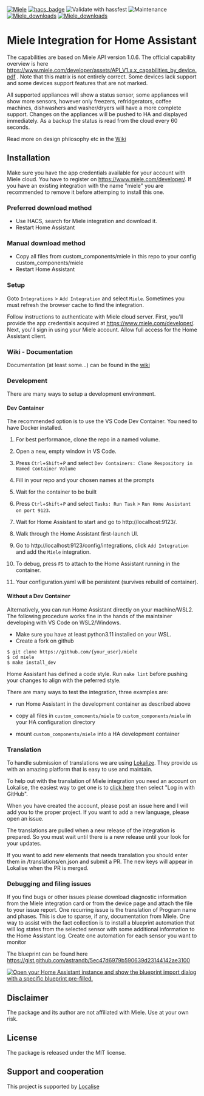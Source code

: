 [![Miele](https://img.shields.io/github/v/release/astrandb/miele)](https://github.com/astrandb/miele/releases/latest) [![hacs_badge](https://img.shields.io/badge/HACS-Default-blue.svg)](https://github.com/hacs/integration) ![Validate with hassfest](https://github.com/astrandb/miele/workflows/Validate%20with%20hassfest/badge.svg) ![Maintenance](https://img.shields.io/maintenance/yes/2023.svg) [![Miele_downloads](https://img.shields.io/github/downloads/astrandb/miele/total)](https://github.com/astrandb/miele) [![Miele_downloads](https://img.shields.io/github/downloads/astrandb/miele/latest/total)](https://github.com/astrandb/miele)

# Miele Integration for Home Assistant

The capabilities are based on Miele API version 1.0.6. The official capability overview is here https://www.miele.com/developer/assets/API_V1.x.x_capabilities_by_device.pdf . Note that this matrix is not entirely correct. Some devices lack support and some devices support features that are not marked.

All supported appliances will show a status sensor, some appliances will show more sensors, however only freezers, refridgerators, coffee machines, dishwashers and washer/dryers will have a more complete support. Changes on the appliances will be pushed to HA and displayed immediately. As a backup the status is read from the cloud every 60 seconds.

Read more on design philosophy etc in the [Wiki](https://github.com/astrandb/miele/wiki)

## Installation

Make sure you have the app credentials available for your account with Miele cloud. You have to register on https://www.miele.com/developer/.
If you have an existing integration with the name "miele" you are recommended to remove it before attemping to install this one.

### Preferred download method

- Use HACS, search for Miele integration and download it.
- Restart Home Assistant

### Manual download method

- Copy all files from custom_components/miele in this repo to your config custom_components/miele
- Restart Home Assistant

### Setup

Goto `Integrations` > `Add Integration` and select `Miele`. Sometimes you must refresh the browser cache to find the integration.

Follow instructions to authenticate with Miele cloud server. First, you'll provide the app credentials acquired at https://www.miele.com/developer/.
Next, you'll sign in using your Miele account. Allow full access for the Home Assistant client.

### Wiki - Documentation

Documentation (at least some...) can be found in the [wiki](https://github.com/astrandb/miele/wiki)

### Development

There are many ways to setup a development environment.

#### Dev Container

The recommended option is to use the VS Code Dev Container. You need to have Docker installed.

1. For best performance, clone the repo in a named volume.
1. Open a new, empty window in VS Code.
1. Press `Ctrl`+`Shift`+`P` and select `Dev Containers: Clone Respository in Named Container Volume`
1. Fill in your repo and your chosen names at the prompts
1. Wait for the container to be built

1. Press `Ctrl`+`Shift`+`P` and select `Tasks: Run Task` > `Run Home Assistant on port 9123`.
1. Wait for Home Assistant to start and go to http://localhost:9123/.
1. Walk through the Home Assistant first-launch UI.
1. Go to http://localhost:9123/config/integrations, click `Add Integration` and add the `Miele` integration.
1. To debug, press `F5` to attach to the Home Assistant running in the container.
1. Your configuration.yaml will be persistent (survives rebuild of container).

#### Without a Dev Container

Alternatively, you can run Home Assistant directly on your machine/WSL2. The following procedure works fine in the hands of the maintainer developing with VS Code on WSL2/Windows.

- Make sure you have at least python3.11 installed on your WSL.
- Create a fork on github

```
$ git clone https://github.com/{your_user}/miele
$ cd miele
$ make install_dev
```

Home Assistant has defined a code style. Run `make lint` before pushing your changes to align with the peferred style.

There are many ways to test the integration, three examples are:

- run Home Assistant in the development container as described above

- copy all files in `custom_comonents/miele` to `custom_components/miele` in your HA configuration directory
- mount `custom_components/miele` into a HA development container

### Translation
To handle submission of translations we are using [Lokalize](https://lokalise.com/login/). They provide us with an amazing platform that is easy to use and maintain.

To help out with the translation of Miele integration  you need an account on Lokalise, the easiest way to get one is to [click here](https://lokalise.com/login/)  then select "Log in with GitHub".

When you have created the account, please post an issue here and I will add you to the proper project. If you want to add a new language, please open an issue.

The translations are pulled when a new release of the integration is prepared. So you must wait until there is a new release until your look for your updates.

If you want to add new elements that needs translation you should enter them in /translations/en.json and submit a PR. The new keys will appear in Lokalise when the PR is merged.

### Debugging and filing issues

If you find bugs or other issues please download diagnostic information from the Miele integration card or from the device page and attach the file to your issue report.
One recurring issue is the translation of Program name and phases. This is due to sparse, if any, documentation from Miele. One way to assist with the fact collection is to install a blueprint automation that will log states from the selected sensor with some additional information to the Home Assistant log. Create one automation for each sensor you want to monitor

The blueprint can be found here https://gist.github.com/astrandb/5ec47d6979b590639d23144142ae3100

[![Open your Home Assistant instance and show the blueprint import dialog with a specific blueprint pre-filled.](https://my.home-assistant.io/badges/blueprint_import.svg)](https://my.home-assistant.io/redirect/blueprint_import/?blueprint_url=https%3A%2F%2Fgist.github.com%2Fastrandb%2F5ec47d6979b590639d23144142ae3100)

## Disclaimer

The package and its author are not affiliated with Miele. Use at your own risk.

## License

The package is released under the MIT license.

## Support and cooperation
This project is supported by [Localise](https://Lokalise.com)
